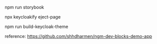 npm run storybook

npx keycloakify eject-page

npm run build-keycloak-theme

reference: https://github.com/shhdharmen/ngm-dev-blocks-demo-app
